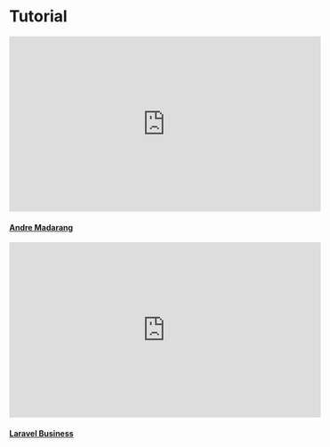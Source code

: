 # Tutorial

<div class="container">
    <div class="row">
        <div class="col-12">
            <div class="card">
                <iframe width="560" height="315"
                    src="https://www.youtube.com/embed/bE8Err1twRw"
                    frameborder="0"
                    allow="accelerometer; autoplay; encrypted-media; gyroscope; picture-in-picture"
                    allowfullscreen>
                </iframe>
                <div class="card-container">
                    <h4><b><a href="https://www.youtube.com/channel/UCtb40EQj2inp8zuaQlLx3iQ" target="_blank">Andre Madarang</a></b></h4>
                </div>
            </div>
        </div>
        <div class="col-12">
            <div class="card">
                <iframe width="560" height="315"
                    src="https://www.youtube.com/embed/HKDkI_8OL6I"
                    frameborder="0"
                    allow="accelerometer; autoplay; encrypted-media; gyroscope; picture-in-picture"
                    allowfullscreen>
                </iframe>
                <div class="card-container">
                    <h4><b><a href="https://www.youtube.com/channel/UCTuplgOBi6tJIlesIboymGA" target="_blank">Laravel Business</a></b></h4>
                </div>
            </div>
        </div>
    </div>
</div>
